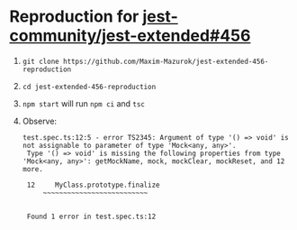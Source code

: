 # Reproduction for [jest-community/jest-extended#456](https://github.com/jest-community/jest-extended/issues/456)

1. `git clone https://github.com/Maxim-Mazurok/jest-extended-456-reproduction`
2. `cd jest-extended-456-reproduction`
3. `npm start` will run `npm ci` and `tsc`
4. Observe:

   ```text
   test.spec.ts:12:5 - error TS2345: Argument of type '() => void' is not assignable to parameter of type 'Mock<any, any>'.
    Type '() => void' is missing the following properties from type 'Mock<any, any>': getMockName, mock, mockClear, mockReset, and 12 more.

    12     MyClass.prototype.finalize
        ~~~~~~~~~~~~~~~~~~~~~~~~~~


    Found 1 error in test.spec.ts:12
   ```
